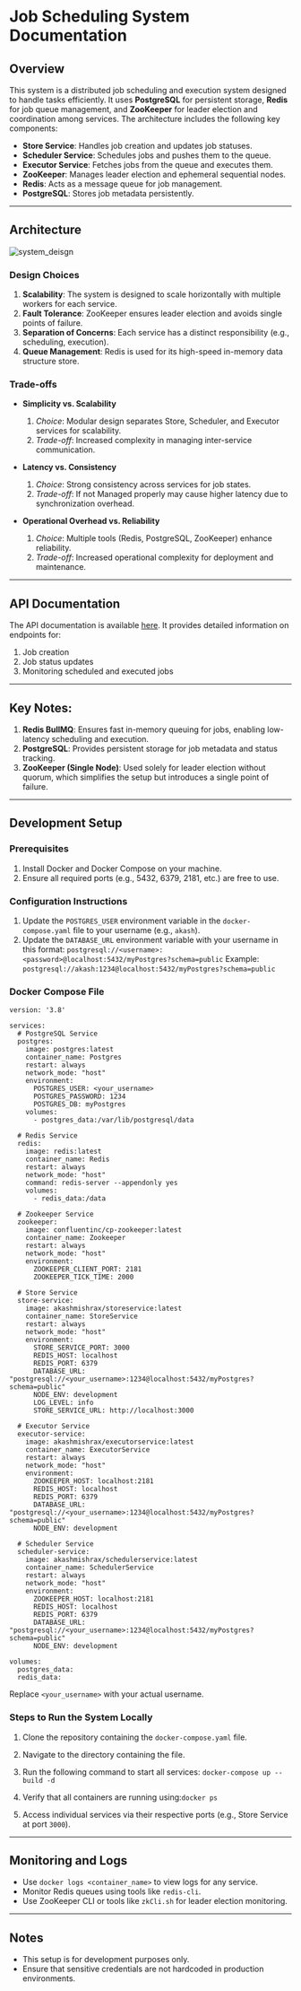 # Job Scheduling System Documentation

## Overview

This system is a distributed job scheduling and execution system designed to handle tasks efficiently. It uses **PostgreSQL** for persistent storage, **Redis** for job queue management, and **ZooKeeper** for leader election and coordination among services. The architecture includes the following key components:

- **Store Service**: Handles job creation and updates job statuses.
- **Scheduler Service**: Schedules jobs and pushes them to the queue.
- **Executor Service**: Fetches jobs from the queue and executes them.
- **ZooKeeper**: Manages leader election and ephemeral sequential nodes.
- **Redis**: Acts as a message queue for job management.
- **PostgreSQL**: Stores job metadata persistently.

---

## Architecture
![system_deisgn](https://pplx-res.cloudinary.com/image/upload/v1739254528/user_uploads/TCnQqHevDZIZXzN/image.jpg)
### Design Choices
1. **Scalability**: The system is designed to scale horizontally with multiple workers for each service.
2. **Fault Tolerance**: ZooKeeper ensures leader election and avoids single points of failure.
3. **Separation of Concerns**: Each service has a distinct responsibility (e.g., scheduling, execution).
4. **Queue Management**: Redis is used for its high-speed in-memory data structure store.

### Trade-offs
- **Simplicity vs. Scalability**
  1. *Choice*: Modular design separates Store, Scheduler, and Executor services for scalability.
  2. *Trade-off*: Increased complexity in managing inter-service communication.

- **Latency vs. Consistency**
  1. *Choice*: Strong consistency across services for job states.
  2. *Trade-off*: If not Managed properly may cause higher latency due to synchronization overhead.

- **Operational Overhead vs. Reliability**
  1. *Choice*: Multiple tools (Redis, PostgreSQL, ZooKeeper) enhance reliability.
  2. *Trade-off*: Increased operational complexity for deployment and maintenance.

---

## API Documentation

The API documentation is available [here](https://documenter.getpostman.com/view/29155906/2sAYX9nfwU). It provides detailed information on endpoints for:
1. Job creation
2. Job status updates
3. Monitoring scheduled and executed jobs

---
## Key Notes:
  1. **Redis BullMQ**: Ensures fast in-memory queuing for jobs, enabling low-latency scheduling and execution.
  2. **PostgreSQL**: Provides persistent storage for job metadata and status tracking.
  3. **ZooKeeper (Single Node)**: Used solely for leader election without quorum, which simplifies the setup but introduces a single point of failure.
---

## Development Setup

### Prerequisites
1. Install Docker and Docker Compose on your machine.
2. Ensure all required ports (e.g., 5432, 6379, 2181, etc.) are free to use.

### Configuration Instructions
1. Update the `POSTGRES_USER` environment variable in the `docker-compose.yaml` file to your username (e.g., `akash`).
2. Update the `DATABASE_URL` environment variable with your username in this format:
```postgresql://<username>:<password>@localhost:5432/myPostgres?schema=public```
Example:
```postgresql://akash:1234@localhost:5432/myPostgres?schema=public```


### Docker Compose File
```docker-compose
version: '3.8'

services:
  # PostgreSQL Service
  postgres:
    image: postgres:latest
    container_name: Postgres
    restart: always
    network_mode: "host"
    environment:
      POSTGRES_USER: <your_username>
      POSTGRES_PASSWORD: 1234
      POSTGRES_DB: myPostgres
    volumes:
      - postgres_data:/var/lib/postgresql/data

  # Redis Service
  redis:
    image: redis:latest
    container_name: Redis
    restart: always
    network_mode: "host"
    command: redis-server --appendonly yes
    volumes:
      - redis_data:/data

  # Zookeeper Service
  zookeeper:
    image: confluentinc/cp-zookeeper:latest
    container_name: Zookeeper
    restart: always
    network_mode: "host"
    environment:
      ZOOKEEPER_CLIENT_PORT: 2181
      ZOOKEEPER_TICK_TIME: 2000

  # Store Service
  store-service:
    image: akashmishrax/storeservice:latest
    container_name: StoreService
    restart: always
    network_mode: "host"
    environment:
      STORE_SERVICE_PORT: 3000
      REDIS_HOST: localhost
      REDIS_PORT: 6379
      DATABASE_URL: "postgresql://<your_username>:1234@localhost:5432/myPostgres?schema=public"
      NODE_ENV: development
      LOG_LEVEL: info
      STORE_SERVICE_URL: http://localhost:3000

  # Executor Service
  executor-service:
    image: akashmishrax/executorservice:latest
    container_name: ExecutorService
    restart: always
    network_mode: "host"
    environment:
      ZOOKEEPER_HOST: localhost:2181
      REDIS_HOST: localhost
      REDIS_PORT: 6379
      DATABASE_URL: "postgresql://<your_username>:1234@localhost:5432/myPostgres?schema=public"
      NODE_ENV: development

  # Scheduler Service
  scheduler-service:
    image: akashmishrax/schedulerservice:latest
    container_name: SchedulerService
    restart: always
    network_mode: "host"
    environment:
      ZOOKEEPER_HOST: localhost:2181
      REDIS_HOST: localhost
      REDIS_PORT: 6379
      DATABASE_URL: "postgresql://<your_username>:1234@localhost:5432/myPostgres?schema=public"
      NODE_ENV: development

volumes:
  postgres_data:
  redis_data:
```

Replace `<your_username>` with your actual username.

### Steps to Run the System Locally

1. Clone the repository containing the `docker-compose.yaml` file.
2. Navigate to the directory containing the file.
3. Run the following command to start all services: `docker-compose up --build -d`

4. Verify that all containers are running using:`docker ps`

5. Access individual services via their respective ports (e.g., Store Service at port `3000`).

---

## Monitoring and Logs

- Use `docker logs <container_name>` to view logs for any service.
- Monitor Redis queues using tools like `redis-cli`.
- Use ZooKeeper CLI or tools like `zkCli.sh` for leader election monitoring.

---

## Notes

- This setup is for development purposes only.
- Ensure that sensitive credentials are not hardcoded in production environments.
